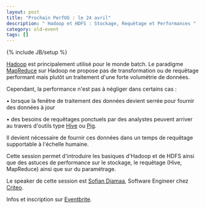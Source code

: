 ```yaml
---
layout: post
title: "Prochain PerfUG : le 24 avril"
description: " Hadoop et HDFS : Stockage, Requêtage et Performances "
category: old-event
tags: []
---
```

{% include JB/setup %}

[Hadoop](http://hadoop.apache.org/) est principalement utilisé pour le monde batch. Le paradigme [MapReduce](http://fr.wikipedia.org/wiki/MapReduce) sur Hadoop ne propose pas de transformation ou de requêtage performant mais plutôt un traitement d'une forte volumétrie de données. 
<!-- more -->
Cependant, la performance n'est pas à négliger dans certains cas : 

• lorsque la fenêtre de traitement des données devient serrée pour fournir des données à jour

• des besoins de requêtages ponctuels par des analystes peuvent arriver au travers d'outils type [Hive](http://hive.apache.org) ou [Pig](http://pig.apache.org).

Il devient nécessaire de fournir ces données dans un temps de requêtage supportable à l'échelle humaine.

Cette session permet d'introduire les basiques d'Hadoop et de HDFS ainsi que des astuces de performance sur le stockage, le requêtage (Hive, MapReduce) ainsi que sur du paramétrage.

Le speaker de cette session est [Sofian Djamaa](https://twitter.com/sdjamaa), Software Engineer chez [Criteo](http://www.criteo.com/fr/criteo).

Infos et inscription sur [Eventbrite](http://www.eventbrite.com/e/billets-perfug-hadoop-et-hdfs-stockage-requetage-et-performances-11299821069?aff=sitePerfug).
